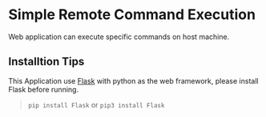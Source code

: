 # Simple Remote Command Execution
Web application can execute specific commands on host machine.

## Installtion Tips
This Application use [Flask](http://flask.pocoo.org) with python as the web framework, please install Flask before running.
>`pip install Flask` or `pip3 install Flask`
